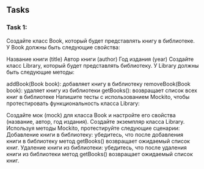 Tasks
----------------
### Task 1:
Создайте класс Book, который будет представлять книгу в библиотеке. У Book должны быть следующие свойства:

Название книги (title)
Автор книги (author)
Год издания (year)
Создайте класс Library, который будет представлять библиотеку. У Library должны быть следующие методы:

addBook(Book book): добавляет книгу в библиотеку
removeBook(Book book): удаляет книгу из библиотеки
getBooks(): возвращает список всех книг в библиотеке
Напишите тесты с использованием Mockito, чтобы протестировать функциональность класса Library:

Создайте мок (mock) для класса Book и настройте его свойства (название, автор, год издания).
Создайте экземпляр класса Library.
Используя методы Mockito, протестируйте следующие сценарии:
Добавление книги в библиотеку: убедитесь, что после добавления книги в библиотеку метод getBooks() возвращает ожидаемый список книг.
Удаление книги из библиотеки: убедитесь, что после удаления книги из библиотеки метод getBooks() возвращает ожидаемый список книг.
